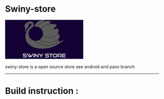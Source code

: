 # Swiny-store

![Logo](logo.png)

swiny-store is a open source store 
  see android and paxo branch

***

 # Build instruction : 
 

  

